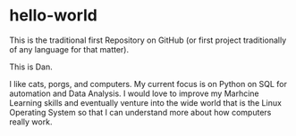 # hello-world
This is the traditional first Repository on GitHub (or first project traditionally of any language for that matter).

This is Dan.

I like cats, porgs, and computers.  My current focus is on Python on SQL for automation and Data Analysis.  I would love to improve my Marhcine Learning skills and eventually venture into the wide world that is the Linux Operating System so that I can understand more about how computers really work.
